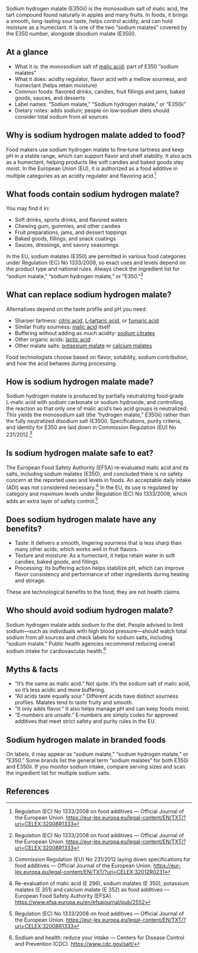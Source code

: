 Sodium hydrogen malate (E350ii) is the monosodium salt of malic acid, the tart compound found naturally in apples and many fruits. In foods, it brings a smooth, long-lasting sour taste, helps control acidity, and can hold moisture as a humectant. It is one of the two “sodium malates” covered by the E350 number, alongside disodium malate (E350i).
<!--more-->

## At a glance
- What it is: the monosodium salt of [malic acid](/e296-malic-acid); part of E350 “sodium malates”
- What it does: acidity regulator, flavor acid with a mellow sourness, and humectant (helps retain moisture)
- Common foods: flavored drinks, candies, fruit fillings and jams, baked goods, sauces, and desserts
- Label names: “Sodium malate,” “Sodium hydrogen malate,” or “E350ii”
- Dietary notes: adds sodium; people on low‑sodium diets should consider total sodium from all sources

## Why is sodium hydrogen malate added to food?
Food makers use sodium hydrogen malate to fine‑tune tartness and keep pH in a stable range, which can support flavor and shelf stability. It also acts as a humectant, helping products like soft candies and baked goods stay moist. In the European Union (EU), it is authorized as a food additive in multiple categories as an acidity regulator and flavoring acid.[^2]

## What foods contain sodium hydrogen malate?
You may find it in:
- Soft drinks, sports drinks, and flavored waters
- Chewing gum, gummies, and other candies
- Fruit preparations, jams, and dessert toppings
- Baked goods, fillings, and snack coatings
- Sauces, dressings, and savory seasonings

In the EU, sodium malates (E350) are permitted in various food categories under Regulation (EC) No 1333/2008, so exact uses and levels depend on the product type and national rules. Always check the ingredient list for “sodium malate,” “sodium hydrogen malate,” or “E350.”[^2]

## What can replace sodium hydrogen malate?
Alternatives depend on the taste profile and pH you need:
- Sharper tartness: [citric acid](/e330-citric-acid), [L‑tartaric acid](/e334-l-tartaric-acid), or [fumaric acid](/e297-fumaric-acid)
- Similar fruity sourness: [malic acid](/e296-malic-acid) itself
- Buffering without adding as much acidity: [sodium citrates](/e331-sodium-citrates)
- Other organic acids: [lactic acid](/e270-lactic-acid)
- Other malate salts: [potassium malate](/e351-potassium-malate) or [calcium malates](/e352-calcium-malates)

Food technologists choose based on flavor, solubility, sodium contribution, and how the acid behaves during processing.

## How is sodium hydrogen malate made?
Sodium hydrogen malate is produced by partially neutralizing food‑grade L‑malic acid with sodium carbonate or sodium hydroxide, and controlling the reaction so that only one of malic acid’s two acid groups is neutralized. This yields the monosodium salt (the “hydrogen malate,” E350ii) rather than the fully neutralized disodium salt (E350i). Specifications, purity criteria, and identity for E350 are laid down in Commission Regulation (EU) No 231/2012.[^1]

## Is sodium hydrogen malate safe to eat?
The European Food Safety Authority (EFSA) re‑evaluated malic acid and its salts, including sodium malates (E350), and concluded there is no safety concern at the reported uses and levels in foods. An acceptable daily intake (ADI) was not considered necessary.[^3] In the EU, its use is regulated by category and maximum levels under Regulation (EC) No 1333/2008, which adds an extra layer of safety control.[^2]

## Does sodium hydrogen malate have any benefits?
- Taste: It delivers a smooth, lingering sourness that is less sharp than many other acids, which works well in fruit flavors.
- Texture and moisture: As a humectant, it helps retain water in soft candies, baked goods, and fillings.
- Processing: Its buffering action helps stabilize pH, which can improve flavor consistency and performance of other ingredients during heating and storage.

These are technological benefits to the food; they are not health claims.

## Who should avoid sodium hydrogen malate?
Sodium hydrogen malate adds sodium to the diet. People advised to limit sodium—such as individuals with high blood pressure—should watch total sodium from all sources and check labels for sodium salts, including “sodium malate.” Public health agencies recommend reducing overall sodium intake for cardiovascular health.[^4]

## Myths & facts
- “It’s the same as malic acid.” Not quite. It’s the sodium salt of malic acid, so it’s less acidic and more buffering.
- “All acids taste equally sour.” Different acids have distinct sourness profiles. Malates tend to taste fruity and smooth.
- “It only adds flavor.” It also helps manage pH and can keep foods moist.
- “E‑numbers are unsafe.” E‑numbers are simply codes for approved additives that meet strict safety and purity rules in the EU.

## Sodium hydrogen malate in branded foods
On labels, it may appear as “sodium malate,” “sodium hydrogen malate,” or “E350.” Some brands list the general term “sodium malates” for both E350i and E350ii. If you monitor sodium intake, compare serving sizes and scan the ingredient list for multiple sodium salts.

## References
[^1]: Commission Regulation (EU) No 231/2012 laying down specifications for food additives — Official Journal of the European Union. https://eur-lex.europa.eu/legal-content/EN/TXT/?uri=CELEX:32012R0231
[^2]: Regulation (EC) No 1333/2008 on food additives — Official Journal of the European Union. https://eur-lex.europa.eu/legal-content/EN/TXT/?uri=CELEX:32008R1333
[^3]: Re-evaluation of malic acid (E 296), sodium malates (E 350), potassium malates (E 351) and calcium malate (E 352) as food additives — European Food Safety Authority (EFSA). https://www.efsa.europa.eu/en/efsajournal/pub/2552
[^4]: Sodium and health: reduce your intake — Centers for Disease Control and Prevention (CDC). https://www.cdc.gov/salt/
